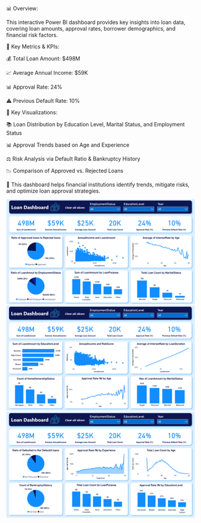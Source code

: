 📊 Overview:

This interactive Power BI dashboard provides key insights into loan data, covering loan amounts, approval rates, borrower demographics, and financial risk factors.

🔹 Key Metrics & KPIs:

💰 Total Loan Amount: $498M

📈 Average Annual Income: $59K

📊 Approval Rate: 24%

⚠ Previous Default Rate: 10%

🔹 Key Visualizations:

📚 Loan Distribution by Education Level, Marital Status, and Employment Status

📊 Approval Trends based on Age and Experience

⚖ Risk Analysis via Default Ratio & Bankruptcy History

📉 Comparison of Approved vs. Rejected Loans

🚀 This dashboard helps financial institutions identify trends, mitigate risks, and optimize loan approval strategies.

![Dashboard 1](W_Risk%20for%20Loan%20Approval%20Dashboard/Dashboard%201.png)
![Dashboard 2](W_Risk%20for%20Loan%20Approval%20Dashboard/Dashboard%202.png)
![Dashboard 3](W_Risk%20for%20Loan%20Approval%20Dashboard/Dashboard%203.png)
